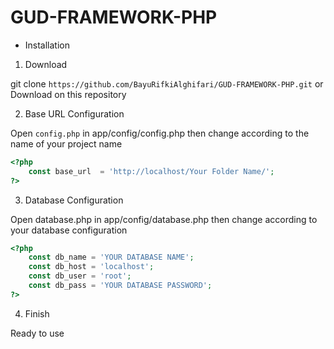 # GUD-FRAMEWORK-PHP

- Installation

1. Download

git clone ``https://github.com/BayuRifkiAlghifari/GUD-FRAMEWORK-PHP.git`` or Download on this repository

2. Base URL Configuration

Open ``config.php`` in app/config/config.php then change according to the name of your project name

```php
<?php
	const base_url 	= 'http://localhost/Your Folder Name/';
?>
```
  
3. Database Configuration

Open database.php in app/config/database.php then change according to your database configuration

```php
<?php
	const db_name = 'YOUR DATABASE NAME';
	const db_host = 'localhost';
	const db_user = 'root';
	const db_pass = 'YOUR DATABASE PASSWORD';
?>
```

4. Finish

Ready to use

